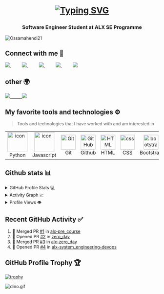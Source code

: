 <h1 align="center">
  
<a href="https://git.io/typing-svg"><img src="https://readme-typing-svg.demolab.com?font=Fira+Code&weight=500&size=22&pause=1000&color=000000&width=435&lines=Hi+%F0%9F%91%8B%2C+I'm+Oussama+Hendi" alt="Typing SVG" /></a>
  
 <h3 align="center">Software Engineer Student at ALX SE Programme</h3>
  
  <p align="left"> <img src="https://komarev.com/ghpvc/?username=Ossamahendi21&label=Profile%20views&color=0e75b6&style=for-the-badge" alt="Ossamahendi21" /> </p>

## Connect with me 📧
  
<a href="https://www.instagram.com/oussama.hendi/">
<img src="https://img.shields.io/badge/Instagram-%23E4405F.svg?style=for-the-badge&logo=Instagram&logoColor=white">
 </a>         
&nbsp;&nbsp;&nbsp;&nbsp;&nbsp;&nbsp;&nbsp;&nbsp;
<a href="https://discord.com/users/545738140162195471/">
  <img src="https://img.shields.io/badge/Discord-%235865F2.svg?style=for-the-badge&logo=discord&logoColor=white">
  </a>
 &nbsp;&nbsp;&nbsp;&nbsp;&nbsp;&nbsp;&nbsp;&nbsp;
<a href="https://twitter.com/OssamaHindi/">
<img src="https://img.shields.io/badge/Twitter-%231DA1F2.svg?style=for-the-badge&logo=Twitter&logoColor=white">  
  </a>
 &nbsp;&nbsp;&nbsp;&nbsp;&nbsp;&nbsp;&nbsp;&nbsp;
  <a href="https://app.slack.com/client/T04QEQZ329H/D04QTVCPYTB/rimeto_profile/U04Q8NEV3JA/">
  <img src="https://img.shields.io/badge/Slack-4A154B?style=for-the-badge&logo=slack&logoColor=white">
  </a>
  &nbsp;&nbsp;&nbsp;&nbsp;&nbsp;&nbsp;&nbsp;&nbsp;
  <a href="https://www.facebook.com/people/Oussama-Hendi/pfbid0jTarD4RgFdfnQFW2qnrdA8FXeorGi1bMTxv3kEgiumbUVex7RszMvwcDLsuYUhB3l/">
<img src="https://img.shields.io/badge/Facebook-%231877F2.svg?style=for-the-badge&logo=Facebook&logoColor=white">
  </a>

  ## other 🌍
  
  <a href="https://github.com/Ossamahendi21/">
<img src="https://img.shields.io/badge/github-%23121011.svg?style=for-the-badge&logo=github&logoColor=white">  
  &nbsp;&nbsp;&nbsp;&nbsp;&nbsp;&nbsp;&nbsp;&nbsp;
  <a href="https://open.spotify.com/user/5ok5f7useewlc0efun3ajwnim/">
    <img src="https://img.shields.io/badge/Spotify-1ED760?style=for-the-badge&logo=spotify&logoColor=white">
  </a>


## My favorite tools and technologies ⚙️ 
 
 > Tools and technologies that I have worked with and am interested in
  <table>
  <tr>
   <td align="center" width="96">
      <a href="#macropower-tech">
        <img src="https://techstack-generator.vercel.app/python-icon.svg" alt="icon" width="65" height="65" />
      </a>
      <br>Python
    </td>
    <td align="center" width="96">
        <img src="https://techstack-generator.vercel.app/js-icon.svg" alt="icon" width="65" height="65" />
      <br>Javascript
    </td>
    <td align="center" width="96"> 
        <img src="https://user-images.githubusercontent.com/25181517/192108372-f71d70ac-7ae6-4c0d-8395-51d8870c2ef0.png" width="48" height="48" alt="Git" />
      <br>Git
    </td>
    <td align="center" width="96">
        <img src="https://user-images.githubusercontent.com/25181517/192108374-8da61ba1-99ec-41d7-80b8-fb2f7c0a4948.png" width="48" height="48" alt="GitHub" />
      <br>Github
    </td>
    <td align="center"  width="96">
        <img src="https://skillicons.dev/icons?i=html" width="48" height="48" alt="HTML" />
      <br>HTML
    </td>
    <td align="center" width="96">
        <img src="https://skillicons.dev/icons?i=css" width="48" height="48" alt="css" />
      <br>CSS
    </td>
    <td align="center"  width="96">
        <img src="https://skillicons.dev/icons?i=bootstrap" width="48" height="48" alt="bootstrap" />
      <br>Bootstrap
    </td>
    <td align="center"  width="96">
    <img src="https://skillicons.dev/icons?i=c" width="48" height="48" alt="c" />
       <br>C
    </td>
 </tr>
</table>  
    
## Github stats 📊 

<details> 
  <summary>GitHub Profile Stats 💻</summary>
  <br/>
    <a href="https://github.com/anuraghazra/github-readme-stats"><img alt="rzashakeri's Github Stats" src="https://github-readme-stats.vercel.app/api/?username=Ossamahendi21&show_icons=true&count_private=true&theme=default&hide_border=true&bg_color=fff&title_color=00E676&icon_color=00E676" height="192px"/></a>
  <a href="https://github.com/anuraghazra/github-readme-stats"><img alt="rzashakeri's Top Languages" src="https://github-readme-stats.vercel.app/api/top-langs/?username=Ossamahendi21&langs_count=8&layout=compact&theme=default&hide_border=true&bg_color=fff&title_color=000&icon_color=000&hide=Jupyter%20Notebook" height="150px"/></a>
  <br/>
</details>

<details>
  <summary>Activity Graph 📈</summary>
  <br/>
 
<a href="https://github.com/ashutosh00710/github-readme-activity-graph"><img alt="rzashakeri's Activity Graph" src="https://github-readme-activity-graph.cyclic.app/graph?username=Ossamahendi21&bg_color=ffffff&color=000000&line=00ea70&point=403d3d&area=true&hide_border=true" /></a>
</details>

<details>
  <summary>Profile Views 👁️</summary>
  <br/>
  <img src="https://komarev.com/ghpvc/?username=Ossamahendi21&label=PROFILE+VIEWS&style=for-the-badge&color=brightgreen">

</details>

## Recent GitHub Activity ✅
    
<!--START_SECTION:activity-->
1. 🎉 Merged PR [#1](https://github.com/Ossamahendi21/alx-pre_course/pull/1) in [alx-pre_course](https://github.com/Ossamahendi21/alx-pre_course)
2. 💪 Opened PR [#2](https://github.com/Ossamahendi21/zero_day/pull/2) in [zero_day](https://github.com/Ossamahendi21/zero_day)         
3. 🎉 Merged PR [#3](https://github.com/Ossamahendi21/alx-zero_day/pull/3) in [alx-zero_day](https://github.com/Ossamahendi21/alx-zero_day)
4. 💪 Opened PR [#4](https://github.com/Ossamahendi21/alx-system_engineering-devops/pull/4) in [alx-system_engineering-devops](https://github.com/Ossamahendi21/alx-system_engineering-devops)
<!--END_SECTION:activity-->

## GitHub Profile Trophy 🏆
    
[![trophy](https://github-profile-trophy.vercel.app/?username=Ossamahendi21&row=1&margin-w=40)](https://github.com/ryo-ma/github-profile-trophy)

<img data-target="animated-image.replacedImage" alt="dino.gif" class="AnimatedImagePlayer-animatedImage" src="https://github.com/saadeghi/saadeghi/raw/master/dino.gif" style="display: block; opacity: 1;">
